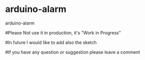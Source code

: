 # arduino-alarm
arduino-alarm

#Please Not use it in production, it's "Work in Progress"

#In future I would like to add also the sketch

#If you have any question or suggestion please leave a comment

